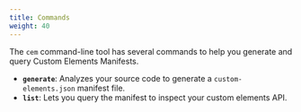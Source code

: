 ```yaml
---
title: Commands
weight: 40
---
```


The `cem` command-line tool has several commands to help you generate and query Custom Elements Manifests.

- **`generate`**: Analyzes your source code to generate a `custom-elements.json` manifest file.
- **`list`**: Lets you query the manifest to inspect your custom elements API.
